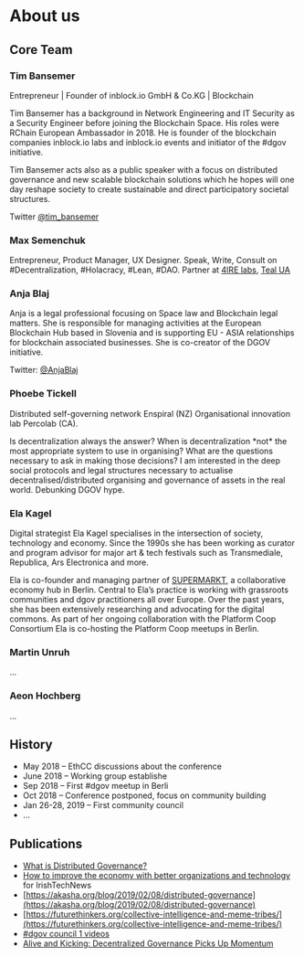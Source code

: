 # About us

## Core Team

### Tim Bansemer

Entrepreneur \| Founder of inblock.io GmbH & Co.KG \| Blockchain  
  
Tim Bansemer has a background in Network Engineering and IT Security as a Security Engineer before joining the Blockchain Space. His roles were RChain European Ambassador in 2018. He is founder of the blockchain companies inblock.io labs and inblock.io events and initiator of the \#dgov initiative.  
  
Tim Bansemer acts also as a public speaker with a focus on distributed governance and new scalable blockchain solutions which he hopes will one day reshape society to create sustainable and direct participatory societal structures.  
  
Twitter [@tim\_bansemer](https://twitter.com/tim_bansemer)

### Max Semenchuk

Entrepreneur, Product Manager, UX Designer. Speak, Write, Consult on \#Decentralization, \#Holacracy, \#Lean, \#DAO. Partner at [4IRE labs](https://4irelabs.com/), [Teal UA](http://teal-ua.org/)

### Anja Blaj

Anja is a legal professional focusing on Space law and Blockchain legal matters. She is responsible for managing activities at the European Blockchain Hub based in Slovenia and is supporting EU - ASIA relationships for blockchain associated businesses. She is co-creator of the DGOV initiative.  
  
Twitter: [@AnjaBlaj](https://twitter.com/AnjaBlaj)

### Phoebe Tickell

Distributed self-governing network Enspiral \(NZ\) Organisational innovation lab Percolab \(CA\).

Is decentralization always the answer? When is decentralization \*not\* the most appropriate system to use in organising? What are the questions necessary to ask in making those decisions? I am interested in the deep social protocols and legal structures necessary to actualise decentralised/distributed organising and governance of assets in the real world. Debunking DGOV hype.

### Ela Kagel

Digital strategist Ela Kagel specialises in the intersection of society, technology and economy. Since the 1990s she has been working as curator and program advisor for major art & tech festivals such as Transmediale, Republica, Ars Electronica and more.

Ela is co-founder and managing partner of [SUPERMARKT](https://supermarkt-berlin.net/), a collaborative economy hub in Berlin. Central to Ela’s practice is working with grassroots communities and dgov practitioners all over Europe. Over the past years, she has been extensively researching and advocating for the digital commons. As part of her ongoing collaboration with the Platform Coop Consortium Ela is co-hosting the Platform Coop meetups in Berlin. 

### Martin Unruh

...

### Aeon Hochberg

...

## History

* May 2018 – EthCC discussions about the conference
* June 2018 – Working group establishe
* Sep 2018 – First \#dgov meetup in Berli
* Oct 2018 – Conference postponed, focus on community building
* Jan 26-28, 2019 – First community council
* ...

## Publications

* [What is Distributed Governance?](https://medium.com/dgov/what-is-distributed-governance-3b103eb082c0)
* [How to improve the economy with better organizations and technology](https://irishtechnews.ie/how-to-improve-the-economy-with-better-organisations-and-technology-max-semenchuk-dgov/) for IrishTechNews
* [https://akasha.org/blog/2019/02/08/distributed-governance](https://akasha.org/blog/2019/02/08/distributed-governance)
* [https://futurethinkers.org/collective-intelligence-and-meme-tribes/](https://futurethinkers.org/collective-intelligence-and-meme-tribes/)
* [\#dgov council 1 videos](https://www.youtube.com/watch?v=qTHHZN6bhlQ&list=PLDj0XyKkeYnfKo_yGij3ciK8lI9f3_VhL)
* [Alive and Kicking: Decentralized Governance Picks Up Momentum](https://irishtechnews.ie/alive-and-kicking-decentralized-governance-picks-up-momentum/)

